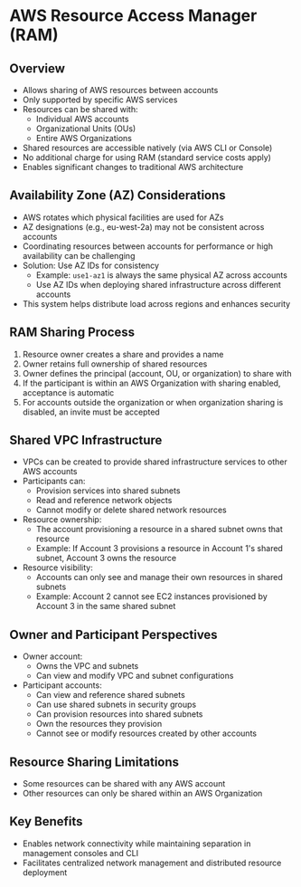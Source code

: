 # AWS Resource Access Manager (RAM)

## Overview
- Allows sharing of AWS resources between accounts
- Only supported by specific AWS services
- Resources can be shared with:
  - Individual AWS accounts
  - Organizational Units (OUs)
  - Entire AWS Organizations
- Shared resources are accessible natively (via AWS CLI or Console)
- No additional charge for using RAM (standard service costs apply)
- Enables significant changes to traditional AWS architecture

## Availability Zone (AZ) Considerations
- AWS rotates which physical facilities are used for AZs
- AZ designations (e.g., eu-west-2a) may not be consistent across accounts
- Coordinating resources between accounts for performance or high availability can be challenging
- Solution: Use AZ IDs for consistency
  - Example: `use1-az1` is always the same physical AZ across accounts
  - Use AZ IDs when deploying shared infrastructure across different accounts
- This system helps distribute load across regions and enhances security

## RAM Sharing Process
1. Resource owner creates a share and provides a name
2. Owner retains full ownership of shared resources
3. Owner defines the principal (account, OU, or organization) to share with
4. If the participant is within an AWS Organization with sharing enabled, acceptance is automatic
5. For accounts outside the organization or when organization sharing is disabled, an invite must be accepted

## Shared VPC Infrastructure
- VPCs can be created to provide shared infrastructure services to other AWS accounts
- Participants can:
  - Provision services into shared subnets
  - Read and reference network objects
  - Cannot modify or delete shared network resources
- Resource ownership:
  - The account provisioning a resource in a shared subnet owns that resource
  - Example: If Account 3 provisions a resource in Account 1's shared subnet, Account 3 owns the resource
- Resource visibility:
  - Accounts can only see and manage their own resources in shared subnets
  - Example: Account 2 cannot see EC2 instances provisioned by Account 3 in the same shared subnet

## Owner and Participant Perspectives
- Owner account:
  - Owns the VPC and subnets
  - Can view and modify VPC and subnet configurations
- Participant accounts:
  - Can view and reference shared subnets
  - Can use shared subnets in security groups
  - Can provision resources into shared subnets
  - Own the resources they provision
  - Cannot see or modify resources created by other accounts

## Resource Sharing Limitations
- Some resources can be shared with any AWS account
- Other resources can only be shared within an AWS Organization

## Key Benefits
- Enables network connectivity while maintaining separation in management consoles and CLI
- Facilitates centralized network management and distributed resource deployment
